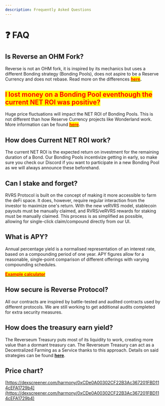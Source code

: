 ```yaml
---
description: Frequently Asked Questions
---
```


# ❓ FAQ

## Is Reverse an OHM Fork?

Reverse is not an OHM fork, it is inspired by its mechanics but uses a different Bonding strategy (Bonding Pools), does not aspire to be a Reserve Currency and does not rebase. Read more on the differences [<mark style="color:red;">**here**</mark>](../the-protocol/ohm-vs.-reverse.md)**.**

## <mark style="color:red;">I lost money on a Bonding Pool eventhough the current NET ROI was positive?</mark>

Huge price fluctuations will impact the NET ROI of Bonding Pools. This is not different than how Reserve Currency projects like Wonderland work. More information can be found [<mark style="color:red;">**here**</mark>](../the-protocol/reverseum-bonding-pools.md).

## How does Current NET ROI work?

The current NET ROI is the expected return on investment for the remaining duration of a Bond. Our Bonding Pools incentivize getting in early, so make sure you check our Discord if you want to participate in a new Bonding Pool as we will always announce these beforehand.

## Can I stake and forget?

RVRS Protocol is built on the concept of making it more accessible to farm the deFi space. It does, however, require regular interaction from the investor to maximize one's return. With the new veRVRS model, stablecoin payouts must be manually claimed, and RVRS/veRVRS rewards for staking must be manually claimed. This process is as simplified as possible, allowing for single-click claim/compound directly from our UI.

## What is APY?

Annual percentage yield is a normalised representation of an interest rate, based on a compounding period of one year. APY figures allow for a reasonable, single-point comparison of different offerings with varying compounding schedules.

<mark style="color:red;">****</mark>[<mark style="color:red;">**Example calculator**</mark>](https://calculators.io/apy/)<mark style="color:red;">****</mark>

## How secure is Reverse Protocol?

All our contracts are inspired by battle-tested and audited contracts used by different protocols. We are still working to get additional audits completed for extra security measures.



## How does the treasury earn yield?

The Reverseum Treasury puts most of its liquidity to work, creating more value than a dormant treasury can. The Reverseum Treasury can act as a Decentralized Farming as a Service thanks to this approach. Details on said strategies can be found [**here**](https://docs.google.com/spreadsheets/d/1fNsmVWqtPrtZr7z4i2n1ZgRNAEZdX3coPzMbZNPCZ34/edit#gid=563760963).

## Price chart?

[https://dexscreener.com/harmony/0xCDe0A00302CF22B3Ac367201FBD114cEFA1729b4](https://dexscreener.com/harmony/0xCDe0A00302CF22B3Ac367201FBD114cEFA1729b4)

